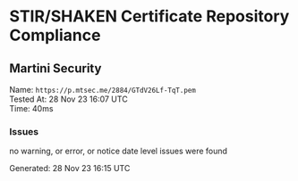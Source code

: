# STIR/SHAKEN Certificate Repository Compliance

## Martini Security

Name: `https://p.mtsec.me/2884/GTdV26Lf-TqT.pem`\
Tested At: 28 Nov 23 16:07 UTC\
Time: 40ms

### Issues

no warning, or error, or notice date level issues were found

Generated: 28 Nov 23 16:15 UTC